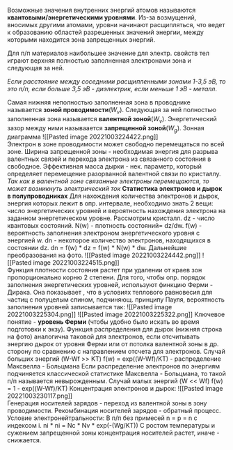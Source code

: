 Возможные значения внутренних энергий атомов называются **квантовыми/энергетическими уровнями**.
Из-за возмущений, вносимых другими атомами, уровни начинают расщипляться, что ведет к образованию областей разрешенных значений энергии, между которыми находится зона запрещенных энергий.

Для п/п материалов наибольшее значение для электр. свойств тел играют верхняя полностью заполненная электронами зона и следующая за ней.

*Если расстояние между соседними расщипленными зонами 1-3,5 эВ, то это п/п, если больше 3,5 эВ - диэлектрик, если меньше 1 эВ - металл*.

Самая нижняя неполностью заполненная зона в проводнике называется **зоной проводимости**($W_v$). Следующая за ней полностью заполненная зона называется **валентной зоной**($W_v$). Энергетический зазор между ними называается **запрещенной зоной**($W_g$).
Зонная диаграмма
![[Pasted image 20221003224422.png]]   
Электрон в зоне проводимости может свободно перемещаться по всей зоне. Ширина запрещенной зоны - необходимая энергия для разрыва валентных связей и перехода электрона из связанного состояния в свободное.
Эффективная масса дырки - нек. параметр, который определяет перемещение разорванной валентной связи по кристаллу.
*Так как в валентной зоне связанные электроны перемещаются, то может возникнуть электрический ток*
**Статистика электронов и дырок в полупроводниках**
Для нахождения количества электронов и дырок, энергия которых лежит в опр. интервале, необходимо знать 2 вещи: число энергетических уровней и вероятность нахождения электрона на заданном энергетическом уровне.
Рассмотрим кристалл.
dz - число квантовых состояний.
N(w) - плотность состояний= dz/dw.
f(w) - вероятность заполнения электроном энергетического уровня с энергией w.
dn - некоторое количество электронов, находящихся в состоянии dz.
dn = f(w) * dz = f(w) * N(w) * dw.
Дальнейшие преобразования на фото.
![[Pasted image 20221003224442.png]] 
![[Pasted image 20221003224515.png]]  
Функция плотности состояния растет при удалении от краев зон пропорционально корню 2 степени.
Для того, чтобы опр. порядок заполнения энергетических уровней, используют финкцию Ферми - Дирака. Она показывает , что в условиях теплового равновесия для частиц с полуцелым спином, подчиняющ. принципу Пауля, вероятность заполнения уровней записывается так:
![[Pasted image 20221003225304.png]] 
![[Pasted image 20221003225322.png]] 
Ключевое понятие - **уровень Ферми** (чтобы удобно было искать во время подготовки к экзу).
Функция распределения для дырок (нижняя строка на фото) аналогична таковой для электронов, если отсчитывать энергию дырок от уровня Ферми или от потолка валентной зоны в др. сторону по сравнению с направлением отсчета для электронов.
Случай больших энергий (W-Wf >> KT)
f(w) = exp((W-Wf)/KT) - распределение Максвелла - Больцмана
Если распределение электронов по энергиям подчиняется классической статистике Максвелла - Больцмана, то такой п/п называется невырожденным.
Случай малых энергий (W << Wf)
f(w) = 1 - exp((W-Wf)/KT)
Концентрация электронов и дырок:
![[Pasted image 20221003230117.png]]  
Генерация носителей зарядов - переход из валентной зоны в зону проводимости.
Рекомбинация носителей зарядов - обратный процесс.
Условие электронейтральности: В п/п без примесей n = p = n с индексом i.
ni * ni = Nc * Nv * exp(-(Wg/KT))
С ростом температуры и сужением запрещенной зоны концентрация носителей растет, иначе - снижается.